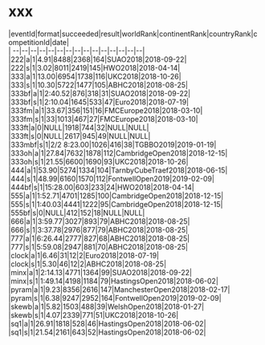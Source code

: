 # xxx


|eventId|format|succeeded|result|worldRank|continentRank|countryRank|competitionId|date|  
|	--|--|--|--|--|--|--|--|--|--|--|--|--|--|--|  
|222|a|1|4.91|8488|2368|164|SUAO2018|2018-09-22|  
|222|s|1|3.02|8011|2419|145|HWO2018|2018-04-14|  
|333|a|1|13.00|6954|1738|116|UKC2018|2018-10-26|  
|333|s|1|10.30|5722|1477|105|ABHC2018|2018-08-25|  
|333bf|a|1|2:40.52|876|318|31|SUAO2018|2018-09-22|  
|333bf|s|1|2:10.04|1645|533|47|Euro2018|2018-07-19|  
|333fm|a|1|33.67|356|151|16|FMCEurope2018|2018-03-10|  
|333fm|s|1|33|1013|467|27|FMCEurope2018|2018-03-10|  
|333ft|a|0|NULL|1918|744|32|NULL|NULL|  
|333ft|s|0|NULL|2617|945|49|NULL|NULL|  
|333mbf|s|1|2/2 8:23.00|1026|416|38|TGBBO2019|2019-01-19|  
|333oh|a|1|27.84|7632|1878|112|CambridgeOpen2018|2018-12-15|  
|333oh|s|1|21.55|6600|1690|93|UKC2018|2018-10-26|  
|444|a|1|53.90|5274|1334|104|TarnbyCubeTraef2018|2018-06-15|  
|444|s|1|48.99|6160|1570|112|FontwellOpen2019|2019-02-09|  
|444bf|s|1|15:28.00|603|233|24|HWO2018|2018-04-14|  
|555|a|1|1:52.71|4701|1285|100|CambridgeOpen2018|2018-12-15|  
|555|s|1|1:40.03|4441|1222|95|CambridgeOpen2018|2018-12-15|  
|555bf|s|0|NULL|412|152|18|NULL|NULL|  
|666|a|1|3:59.77|3027|893|79|ABHC2018|2018-08-25|  
|666|s|1|3:37.78|2976|877|79|ABHC2018|2018-08-25|  
|777|a|1|6:26.44|2777|827|68|ABHC2018|2018-08-25|  
|777|s|1|5:59.08|2947|881|70|ABHC2018|2018-08-25|  
|clock|a|1|6.46|31|12|2|Euro2018|2018-07-19|  
|clock|s|1|5.30|46|12|2|ABHC2018|2018-08-25|  
|minx|a|1|2:14.13|4771|1364|99|SUAO2018|2018-09-22|  
|minx|s|1|1:49.14|4198|1184|79|HastingsOpen2018|2018-06-02|  
|pyram|a|1|9.23|8356|2616|147|ManchesterOpen2018|2018-02-17|  
|pyram|s|1|6.38|9247|2952|164|FontwellOpen2019|2019-02-09|  
|skewb|a|1|5.82|1503|488|39|WelshOpen2018|2018-01-27|  
|skewb|s|1|4.07|2339|771|51|UKC2018|2018-10-26|  
|sq1|a|1|26.91|1818|528|46|HastingsOpen2018|2018-06-02|  
|sq1|s|1|21.54|2161|643|52|HastingsOpen2018|2018-06-02|  
